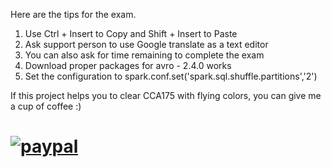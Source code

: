 Here are the tips for the exam.

1. Use Ctrl + Insert to Copy and Shift + Insert to Paste
2. Ask support person to use Google translate as a text editor
3. You can also ask for time remaining to complete the exam
4. Download proper packages for avro - 2.4.0 works
5. Set the configuration to spark.conf.set('spark.sql.shuffle.partitions','2') 


If this project helps you to clear CCA175 with flying colors, you can give me a cup of coffee :)

# [![paypal](https://www.paypalobjects.com/en_US/i/btn/btn_donateCC_LG.gif)](https://www.paypal.me/prakashponnusamy)
